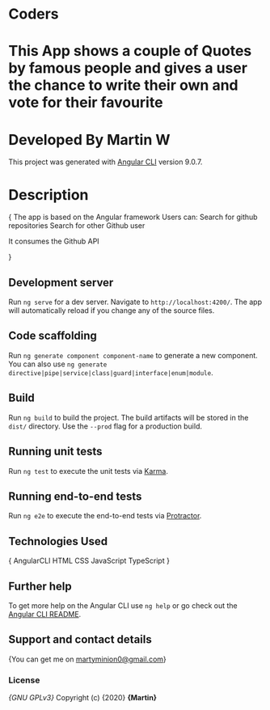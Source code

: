 # Coders
# This App shows a couple of Quotes by famous people and gives a user the chance to write their own and vote for their favourite
# Developed By Martin W
This project was generated with [Angular CLI](https://github.com/angular/angular-cli) version 9.0.7.

# Description
{ The app is based on the Angular framework
Users can:
 Search for github repositories
 Search for other Github user

 It consumes the Github API

}


## Development server

Run `ng serve` for a dev server. Navigate to `http://localhost:4200/`. The app will automatically reload if you change any of the source files.

## Code scaffolding

Run `ng generate component component-name` to generate a new component. You can also use `ng generate directive|pipe|service|class|guard|interface|enum|module`.

## Build

Run `ng build` to build the project. The build artifacts will be stored in the `dist/` directory. Use the `--prod` flag for a production build.

## Running unit tests

Run `ng test` to execute the unit tests via [Karma](https://karma-runner.github.io).

## Running end-to-end tests

Run `ng e2e` to execute the end-to-end tests via [Protractor](http://www.protractortest.org/).

## Technologies Used
{
  AngularCLI
  HTML
  CSS
  JavaScript
  TypeScript
}

## Further help

To get more help on the Angular CLI use `ng help` or go check out the [Angular CLI README](https://github.com/angular/angular-cli/blob/master/README.md).

## Support and contact details
{You can get me on martyminion0@gmail.com}
### License
*{GNU GPLv3}*
Copyright (c) {2020} **{Martin}**


